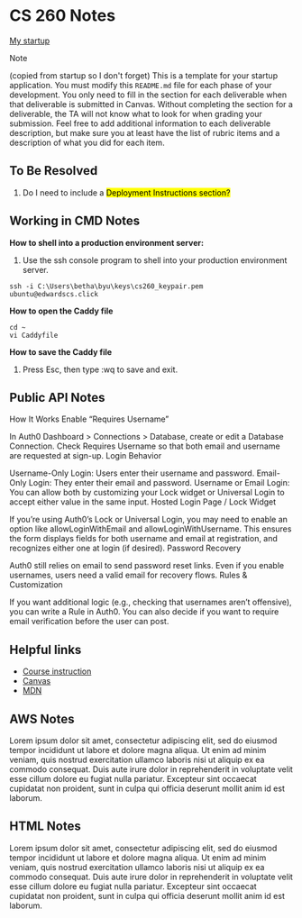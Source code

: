 # CS 260 Notes

[My startup](https://simon.cs260.click)


> [!NOTE]
> (copied from startup so I don't forget) This is a template for your startup application. You must modify this `README.md` file for each phase of your development. You only need to fill in the section for each deliverable when that deliverable is submitted in Canvas. Without completing the section for a deliverable, the TA will not know what to look for when grading your submission. Feel free to add additional information to each deliverable description, but make sure you at least have the list of rubric items and a description of what you did for each item.


## To Be Resolved
1. Do I need to include a <mark>Deployment Instructions section?</mark>

## Working in CMD Notes
**How to shell into a production environment server:**
1. Use the ssh console program to shell into your production environment server.

```
ssh -i C:\Users\betha\byu\keys\cs260_keypair.pem ubuntu@edwardscs.click
```

**How to open the Caddy file**

```
cd ~
vi Caddyfile
```

**How to save the Caddy file**
1. Press Esc, then type :wq to save and exit.



## Public API Notes
How It Works
Enable “Requires Username”

In Auth0 Dashboard > Connections > Database, create or edit a Database Connection.
Check Requires Username so that both email and username are requested at sign-up.
Login Behavior

Username-Only Login: Users enter their username and password.
Email-Only Login: They enter their email and password.
Username or Email Login: You can allow both by customizing your Lock widget or Universal Login to accept either value in the same input.
Hosted Login Page / Lock Widget

If you’re using Auth0’s Lock or Universal Login, you may need to enable an option like allowLoginWithEmail and allowLoginWithUsername.
This ensures the form displays fields for both username and email at registration, and recognizes either one at login (if desired).
Password Recovery

Auth0 still relies on email to send password reset links.
Even if you enable usernames, users need a valid email for recovery flows.
Rules & Customization

If you want additional logic (e.g., checking that usernames aren’t offensive), you can write a Rule in Auth0.
You can also decide if you want to require email verification before the user can post.

## Helpful links

- [Course instruction](https://github.com/webprogramming260)
- [Canvas](https://byu.instructure.com)
- [MDN](https://developer.mozilla.org)

## AWS Notes

Lorem ipsum dolor sit amet, consectetur adipiscing elit, sed do eiusmod tempor incididunt ut labore et dolore magna aliqua. Ut enim ad minim veniam, quis nostrud exercitation ullamco laboris nisi ut aliquip ex ea commodo consequat. Duis aute irure dolor in reprehenderit in voluptate velit esse cillum dolore eu fugiat nulla pariatur. Excepteur sint occaecat cupidatat non proident, sunt in culpa qui officia deserunt mollit anim id est laborum.

## HTML Notes

Lorem ipsum dolor sit amet, consectetur adipiscing elit, sed do eiusmod tempor incididunt ut labore et dolore magna aliqua. Ut enim ad minim veniam, quis nostrud exercitation ullamco laboris nisi ut aliquip ex ea commodo consequat. Duis aute irure dolor in reprehenderit in voluptate velit esse cillum dolore eu fugiat nulla pariatur. Excepteur sint occaecat cupidatat non proident, sunt in culpa qui officia deserunt mollit anim id est laborum.

